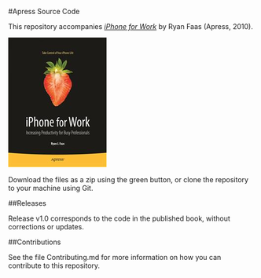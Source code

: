 #Apress Source Code

This repository accompanies [*iPhone for Work*](http://www.apress.com/9781430224457) by Ryan Faas (Apress, 2010).

![Cover image](9781430224457.jpg)

Download the files as a zip using the green button, or clone the repository to your machine using Git.

##Releases

Release v1.0 corresponds to the code in the published book, without corrections or updates.

##Contributions

See the file Contributing.md for more information on how you can contribute to this repository.
